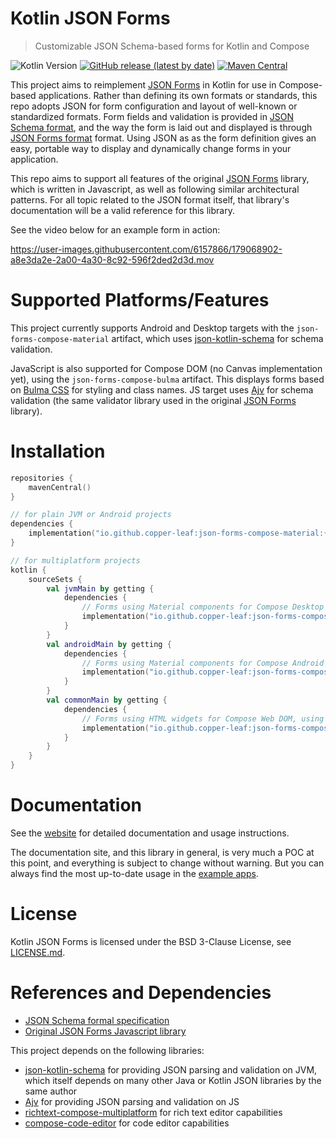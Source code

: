 ---
---

# Kotlin JSON Forms

> Customizable JSON Schema-based forms for Kotlin and Compose

![Kotlin Version](https://img.shields.io/badge/Kotlin-1.6.10-orange)
[![GitHub release (latest by date)](https://img.shields.io/github/v/release/copper-leaf/kotlin-json-forms)](https://github.com/copper-leaf/kotlin-json-forms/releases)
[![Maven Central](https://img.shields.io/maven-central/v/io.github.copper-leaf/json-forms-core)](https://search.maven.org/artifact/io.github.copper-leaf/json-forms-core)

This project aims to reimplement [JSON Forms](https://github.com/eclipsesource/jsonforms) in Kotlin for use in
Compose-based applications. Rather than defining its own formats or standards, this repo adopts JSON for form
configuration and layout of well-known or standardized formats. Form fields and validation is provided in
[JSON Schema format](https://json-schema.org/), and the way the form is laid out and displayed is through
[JSON Forms format](https://github.com/eclipsesource/jsonforms) format. Using JSON as as the form definition gives an
easy, portable way to display and dynamically change forms in your application.

This repo aims to support all features of the original [JSON Forms](https://github.com/eclipsesource/jsonforms) library,
which is written in Javascript, as well as following similar architectural patterns. For all topic related to the JSON
format itself, that library's documentation will be a valid reference for this library.

See the video below for an example form in action:

https://user-images.githubusercontent.com/6157866/179068902-a8e3da2e-2a00-4a30-8c92-596f2ded2d3d.mov

# Supported Platforms/Features

This project currently supports Android and Desktop targets with the `json-forms-compose-material` artifact, which uses
[json-kotlin-schema](https://github.com/pwall567/json-kotlin-schema) for schema validation.

JavaScript is also supported for Compose DOM (no Canvas implementation yet), using the `json-forms-compose-bulma` 
artifact. This displays forms based on [Bulma CSS](https://bulma.io/) for styling and class names. JS target uses 
[Ajv](https://github.com/ajv-validator/ajv) for schema validation (the same validator library used in the original
[JSON Forms](https://github.com/eclipsesource/jsonforms) library).

# Installation

```kotlin
repositories {
    mavenCentral()
}

// for plain JVM or Android projects
dependencies {
    implementation("io.github.copper-leaf:json-forms-compose-material:{{site.version}}")
}

// for multiplatform projects
kotlin {
    sourceSets {
        val jvmMain by getting {
            dependencies {
                // Forms using Material components for Compose Desktop
                implementation("io.github.copper-leaf:json-forms-compose-material:{{site.version}}")
            }
        }
        val androidMain by getting {
            dependencies {
                // Forms using Material components for Compose Android
                implementation("io.github.copper-leaf:json-forms-compose-material:{{site.version}}")
            }
        }
        val commonMain by getting {
            dependencies {
                // Forms using HTML widgets for Compose Web DOM, using Bulma CSS framework for styling
                implementation("io.github.copper-leaf:json-forms-compose-bulma:{{site.version}}")
            }
        }
    }
}
```

# Documentation

See the [website](https://copper-leaf.github.io/kotlin-json-forms/) for detailed documentation and usage instructions.

The documentation site, and this library in general, is very much a POC at this point, and everything is subject to 
change without warning. But you can always find the most up-to-date usage in the
[example apps](https://github.com/copper-leaf/kotlin-json-forms/tree/main/example).

# License

Kotlin JSON Forms is licensed under the BSD 3-Clause License, see [LICENSE.md](https://github.com/copper-leaf/kotlin-json-forms/tree/main/LICENSE.md).

# References and Dependencies

- [JSON Schema formal specification](https://json-schema.org/)
- [Original JSON Forms Javascript library](https://github.com/eclipsesource/jsonforms)

This project depends on the following libraries:

- [json-kotlin-schema](https://github.com/pwall567/json-kotlin-schema) for providing JSON parsing and validation on JVM,
  which itself depends on many other Java or Kotlin JSON libraries by the same author
- [Ajv](https://github.com/ajv-validator/ajv) for providing JSON parsing and validation on JS
- [richtext-compose-multiplatform](https://github.com/Wavesonics/richtext-compose-multiplatform) for rich text editor capabilities
- [compose-code-editor](https://github.com/Qawaz/compose-code-editor) for code editor capabilities
